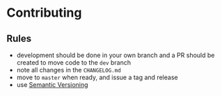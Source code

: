 # Contributing

## Rules

- development should be done in your own branch and a PR should 
    be created to move code to the `dev` branch
- note all changes in the `CHANGELOG.md`
- move to `master` when ready, and issue a tag and release
- use [Semantic Versioning](http://semver.org/)